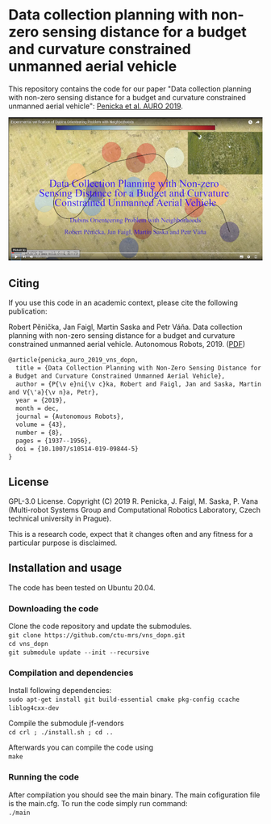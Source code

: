 # Data collection planning with non-zero sensing distance for a budget and curvature constrained unmanned aerial vehicle

This repository contains the code for our paper "Data collection planning with non-zero sensing distance for a budget and curvature constrained unmanned aerial vehicle": [Penicka et al. AURO 2019](http://mrs.felk.cvut.cz/data/papers/penicka_auro_2019_vns_dopn.pdf).

[![illustration](./etc/dopn_small.jpg)](https://youtu.be/zPXZahW33-w)

## Citing

If you use this code in an academic context, please cite the following publication:

Robert Pěnička, Jan Faigl, Martin Saska and Petr Váňa. Data collection planning with non-zero sensing distance for a budget and curvature constrained unmanned aerial vehicle. Autonomous Robots, 2019. ([PDF](http://mrs.felk.cvut.cz/data/papers/penicka_auro_2019_vns_dopn.pdf))

```
@article{penicka_auro_2019_vns_dopn,
  title = {Data Collection Planning with Non-Zero Sensing Distance for a Budget and Curvature Constrained Unmanned Aerial Vehicle},
  author = {P{\v e}ni{\v c}ka, Robert and Faigl, Jan and Saska, Martin and V{\'a}{\v n}a, Petr},
  year = {2019},
  month = dec,
  journal = {Autonomous Robots},
  volume = {43},
  number = {8},
  pages = {1937--1956},
  doi = {10.1007/s10514-019-09844-5}
}
```

## License

GPL-3.0 License. Copyright (C) 2019 R. Penicka, J. Faigl, M. Saska, P. Vana (Multi-robot Systems Group and Computational Robotics Laboratory, Czech technical university in Prague).

This is a research code, expect that it changes often and any fitness for a particular purpose is disclaimed.

## Installation and usage

The code has been tested on Ubuntu 20.04.

### Downloading the code

Clone the code repository and update the submodules.<br />
`git clone https://github.com/ctu-mrs/vns_dopn.git`<br />
`cd vns_dopn`<br />
`git submodule update --init --recursive`

### Compilation and dependencies

Install following dependencies:<br />
`sudo apt-get install git build-essential cmake pkg-config ccache liblog4cxx-dev`<br />

Compile the submodule jf-vendors<br />
`cd crl ; ./install.sh ; cd ..`<br />

Afterwards you can compile the code using<br />
`make`

### Running the code

After compilation you should see the main binary. The main cofiguration file is the main.cfg. To run the code simply run command:<br />
`./main`
